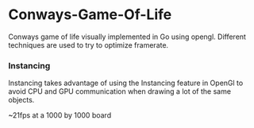# Conways-Game-Of-Life

Conways game of life visually implemented in Go using opengl. Different techniques are used to try to optimize framerate.

### Instancing 

Instancing takes advantage of using the Instancing feature in OpenGl to avoid CPU and GPU communication when drawing a lot of the same objects. 

~21fps at a 1000 by 1000 board


